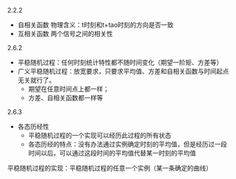 2.2.2

- 自相关函数
  物理含义：t时刻和t+tao时刻的方向是否一致
- 互相关函数
  两个信号之间的相关性



2.6.2

- 平稳随机过程：任何时刻统计特性都不随时间变化（期望一阶矩、方差等）
- 广义平稳随机过程：放宽要求，只要求平均值、方差和自相关函数与时间起点无关就行了。
  - 期望在任意时间点上都一样；
  - 方差、自相关函数都一样等

2.6.3

- 各态历经性
  - 平稳随机过程的一个实现可以经历此过程的所有状态
  - 各态历经的特点：没有办法通过实例确定时刻的平均值，但是经历过一段时间以后，可以通过这段时间的平均值代替某一时刻的平均值



平稳随机过程的实现：平稳随机过程的任意一个实例（某一条确定的曲线）

